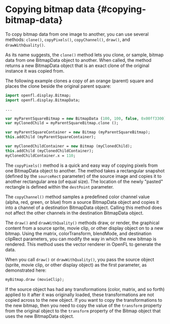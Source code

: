 # Copying bitmap data {#copying-bitmap-data}

To copy bitmap data from one image to another, you can use several methods: `clone()`, `copyPixels()`, `copyChannel()`, `draw()`, and `drawWithQuality()`.

As its name suggests, the `clone()` method lets you clone, or sample, bitmap data from one BitmapData object to another. When called, the method returns a new BitmapData object that is an exact clone of the original instance it was copied from.

The following example clones a copy of an orange (parent) square and places the clone beside the original parent square:

```haxe
import openfl.display.Bitmap;
import openfl.display.BitmapData;

...

var myParentSquareBitmap = new BitmapData (100, 100, false, 0x00ff3300);
var myClonedChild = myParentSquareBitmap.clone ();

var myParentSquareContainer = new Bitmap (myParentSquareBitmap);
this.addChild (myParentSquareContainer);

var myClonedChildContainer = new Bitmap (myClonedChild);
this.addChild (myClonedChildContainer);
myClonedChildContainer.x = 110;
```

The `copyPixels()` method is a quick and easy way of copying pixels from one BitmapData object to another. The method takes a rectangular snapshot (defined by the `sourceRect` parameter) of the source image and copies it to another rectangular area (of equal size). The location of the newly "pasted" rectangle is defined within the `destPoint` parameter.

The `copyChannel()` method samples a predefined color channel value (alpha, red, green, or blue) from a source BitmapData object and copies it into a channel of a destination BitmapData object. Calling this method does not affect the other channels in the destination BitmapData object.

The `draw()` and `drawWithQuality()` methods draw, or render, the graphical content from a source sprite, movie clip, or other display object on to a new bitmap. Using the matrix, colorTransform, blendMode, and destination clipRect parameters, you can modify the way in which the new bitmap is rendered. This method uses the vector renderer in OpenFL to generate the data.

When you call `draw()` or `drawWithQuality()`, you pass the source object (sprite, movie clip, or other display object) as the first parameter, as demonstrated here:

```haxe
myBitmap.draw (movieClip);
```

If the source object has had any transformations (color, matrix, and so forth) applied to it after it was originally loaded, these transformations are not copied across to the new object. If you want to copy the transformations to the new bitmap, then you need to copy the value of the `transform` property from the original object to the `transform` property of the Bitmap object that uses the new BitmapData object.